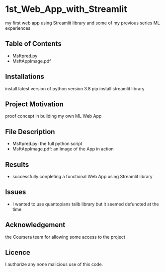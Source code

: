 # 1st_Web_App_with_Streamlit

my first web app using Streamlit library and some of my previous series ML experiences

## Table of Contents

- Msftpred.py
- MsftAppImage.pdf

## Installations

install latest version of python version 3.8
pip install streamlit library 


## Project Motivation

proof concept in building my own ML Web App

## File Description  

- Msftpred.py: the full python script
- MsftAppImage.pdf: an Image of the App in action

## Results

- successfully conpleting a functional Web App using Streamlit library

## Issues

- I wanted to use quantopians talib library but it seemed defuncted at the time

## Acknowledgement

the Coursera team for allowing some access to the project

## Licence

I authorize any none malicious use of this code.
